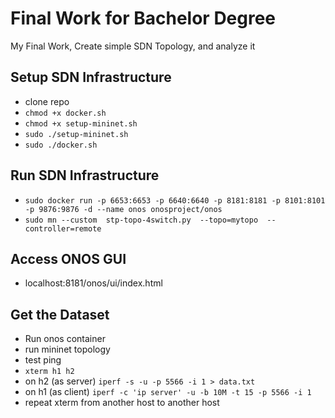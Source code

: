 # Final Work for Bachelor Degree
My Final Work,
Create simple SDN Topology, and analyze it

## Setup SDN Infrastructure
- clone repo
- ``` chmod +x docker.sh ```
- ``` chmod +x setup-mininet.sh ```
- ``` sudo ./setup-mininet.sh ```
- ``` sudo ./docker.sh ```

## Run SDN Infrastructure
- ``` sudo docker run -p 6653:6653 -p 6640:6640 -p 8181:8181 -p 8101:8101 -p 9876:9876 -d --name onos onosproject/onos ```
- ``` sudo mn --custom  stp-topo-4switch.py  --topo=mytopo  --controller=remote ```

## Access ONOS GUI
- localhost:8181/onos/ui/index.html

## Get the Dataset
- Run onos container
- run mininet topology
- test ping
- ``` xterm h1 h2 ```
- on h2 (as server) ``` iperf -s -u -p 5566 -i 1 > data.txt ```
- on h1 (as client) ``` iperf -c 'ip server' -u -b 10M -t 15 -p 5566 -i 1 ```
- repeat xterm from another host to another host
